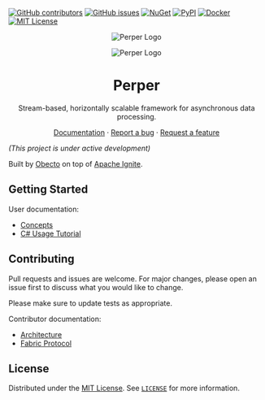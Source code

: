 [![GitHub contributors](https://img.shields.io/github/contributors/obecto/perper?style=for-the-badge)](https://github.com/obecto/perper/graphs/contributors) [![GitHub issues](https://img.shields.io/github/issues-raw/obecto/perper?label=Issues&style=for-the-badge)](https://github.com/obecto/perper/issues) [![NuGet](https://img.shields.io/nuget/v/Perper?style=for-the-badge)](https://www.nuget.org/packages/Perper) [![PyPI](https://img.shields.io/pypi/v/Perper?style=for-the-badge)](https://pypi.org/project/Perper/) [![Docker](https://img.shields.io/docker/v/obecto/perper-fabric?label=Docker&style=for-the-badge)](https://hub.docker.com/r/obecto/perper-fabric) [![MIT License](https://img.shields.io/badge/license-MIT-green?style=for-the-badge)](https://github.com/obecto/perper/blob/master/LICENSE)

<div align="center">

![Perper Logo](https://user-images.githubusercontent.com/5276727/163676997-c35a7e26-7ac9-45de-918e-0bd43b63ae2d.svg#gh-dark-mode-only)

![Perper Logo](https://user-images.githubusercontent.com/5276727/163676998-0a5fcb2c-0f31-4e71-818e-a29d1a627eb1.svg#gh-light-mode-only)

# Perper

Stream-based, horizontally scalable framework for asynchronous data processing.

[Documentation](./docs) · [Report a bug](https://github.com/obecto/perper/issues) · [Request a feature](https://github.com/obecto/perper/issues)

</div>

*(This project is under active development)*

Built by [Obecto](https://www.obecto.com/) on top of [Apache Ignite](https://ignite.apache.org/).

<!--TODO: Check the [Apocryph](https://github.com/comrade-coop/apocryph) blockchain project as a use case of the Perper framework.-->

## Getting Started

User documentation:

* [Concepts](./concepts.md)
* [C# Usage Tutorial](./dotnet-tutorial.md)
<!--TODO: * [Python Usage Tutorial](./python-tutorial.md)-->

## Contributing

Pull requests and issues are welcome. For major changes, please open an issue first
to discuss what you would like to change.

Please make sure to update tests as appropriate.

Contributor documentation:

* [Architecture](./architecture.md)
* [Fabric Protocol](./protocol.md)

## License

Distributed under the [MIT License](https://github.com/obecto/perper/blob/master/LICENSE). See [`LICENSE`](https://github.com/obecto/perper/blob/master/LICENSE) for more information.


<!-- README based on https://raw.githubusercontent.com/othneildrew/Best-README-Template -->
